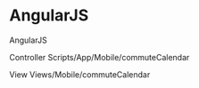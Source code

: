 AngularJS
=========

AngularJS

Controller
Scripts/App/Mobile/commuteCalendar



View
Views/Mobile/commuteCalendar

